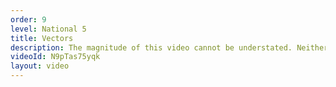 ```yaml
---
order: 9
level: National 5
title: Vectors
description: The magnitude of this video cannot be understated. Neither can the direction for that matter.
videoId: N9pTas75yqk
layout: video
---
```

